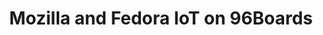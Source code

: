 ---
categories:
- bkk19
description: From hardware to the application layer and everything in between. Fedora
  IoT will package the Mozilla IoT "Things Gateway" framework and showcase it all
  being deployed on a variety of 96Boards! Find out more about this collaboration
  and how to get involved by attending this session.
image:
  featured: 'true'
  path: /assets/images/featured-images/bkk19/BKK19-314.png
session_attendee_num: '17'
session_id: BKK19-314
session_room: Session Room 3 (Lotus 10)
session_slot:
  end_time: '2019-04-03 08:55:00'
  start_time: '2019-04-03 08:30:00'
session_speakers:
- speaker_bio: Robert Wolff is a technical writer, open source evangelist, community
    leader and engineer with a history of working in and around esteemed academic
    institutions and STEAM (science, technology, engineering, art and mathematics)
    based educational programs. Right now, Robert works as community manager for 96Boards
    at Linaro. He helps maintain several of 96Boards’ Open Source orgs and repositories,
    runs a variety of community driven projects/initiatives, and hosts his own live,
    weekly online video “podcast” dubbed “96Boards OpenHours”.<br /> <br /> Robert
    graduated from University of California, San Diego with a bachelors degree in
    Electrical Engineering. During his undergrad, he was heavily involved with the
    Global Teams in Engineering Services (TIES) program. He participated in several
    humanitarian engineering projects, working in multi-disciplinary teams, to deliver
    useful prototypes to promote STEM education for underprivileged communities around
    his hometown of San Diego, California. It was during this time Robert began to
    develop an interest in open source, embedded systems, and IoT. <br /> <br /> Prior
    to his work with Linaro/96Boards, he worked for the Qualcomm Institute at UCSD
    creating an extensive online specialization for the DragonBoard 410c. These six
    courses are hosted by Coursera.org and contain upward of 500 educational videos.
  speaker_company: Linaro / 96Boards
  speaker_image: /assets/images/speakers/bkk19/robert-wolff.jpg
  speaker_location: Greater San Diego Area
  speaker_name: Robert Wolff
  speaker_position: 96Boards Community Manager & Engineer
  speaker_username: robert.wolff
- speaker_bio: Open source software and hardware enthusiast. Currently working at
    96Boards, Linaro as a full-time Maker.
  speaker_company: Linaro
  speaker_image: /assets/images/speakers/bkk19/sahaj-sarup.jpg
  speaker_location: India
  speaker_name: Sahaj Sarup
  speaker_position: Application Engineer
  speaker_username: sahaj.sarup
session_track: 96Boards
tag: session
tags:
- 96Boards
- Smart Home
- IoT Fog/Gateway/Edge Computing
- IoT and Embedded
- Open Source Development
title: Mozilla and Fedora IoT on 96Boards
---